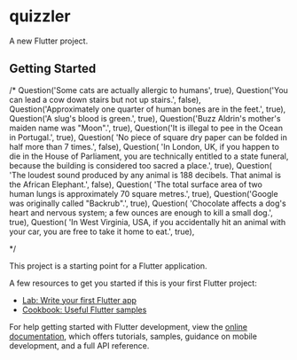 # quizzler

A new Flutter project.

## Getting Started

/*
Question('Some cats are actually allergic to humans', true),
Question('You can lead a cow down stairs but not up stairs.', false),
Question('Approximately one quarter of human bones are in the feet.', true),
Question('A slug\'s blood is green.', true),
Question('Buzz Aldrin\'s mother\'s maiden name was \"Moon\".', true),
Question('It is illegal to pee in the Ocean in Portugal.', true),
Question(
'No piece of square dry paper can be folded in half more than 7 times.',
false),
Question(
'In London, UK, if you happen to die in the House of Parliament, you are technically entitled to a state funeral, because the building is considered too sacred a place.',
true),
Question(
'The loudest sound produced by any animal is 188 decibels. That animal is the African Elephant.',
false),
Question(
'The total surface area of two human lungs is approximately 70 square metres.',
true),
Question('Google was originally called \"Backrub\".', true),
Question(
'Chocolate affects a dog\'s heart and nervous system; a few ounces are enough to kill a small dog.',
true),
Question(
'In West Virginia, USA, if you accidentally hit an animal with your car, you are free to take it home to eat.',
true),



*/


This project is a starting point for a Flutter application.

A few resources to get you started if this is your first Flutter project:

- [Lab: Write your first Flutter app](https://docs.flutter.dev/get-started/codelab)
- [Cookbook: Useful Flutter samples](https://docs.flutter.dev/cookbook)

For help getting started with Flutter development, view the
[online documentation](https://docs.flutter.dev/), which offers tutorials,
samples, guidance on mobile development, and a full API reference.
